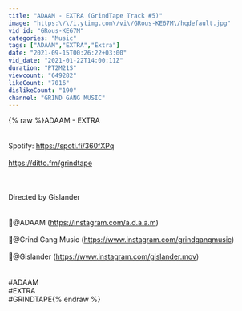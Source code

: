 ```yaml
---
title: "ADAAM - EXTRA (GrindTape Track #5)"
image: "https:\/\/i.ytimg.com\/vi\/GRous-KE67M\/hqdefault.jpg"
vid_id: "GRous-KE67M"
categories: "Music"
tags: ["ADAAM","EXTRA","Extra"]
date: "2021-09-15T00:26:22+03:00"
vid_date: "2021-01-22T14:00:11Z"
duration: "PT2M21S"
viewcount: "649282"
likeCount: "7016"
dislikeCount: "190"
channel: "GRIND GANG MUSIC"
---
```

{% raw %}ADAAM - EXTRA<br /><br /><br />Spotify: <a rel="nofollow" target="blank" href="https://spoti.fi/360fXPq">https://spoti.fi/360fXPq</a><br /><br /><a rel="nofollow" target="blank" href="https://ditto.fm/grindtape">https://ditto.fm/grindtape</a><br /><br /><br /><br />Directed by Gislander<br /><br /><br />📲@ADAAM (<a rel="nofollow" target="blank" href="https://instagram.com/a.d.a.a.m)">https://instagram.com/a.d.a.a.m)</a><br /><br />📲@Grind Gang Music (<a rel="nofollow" target="blank" href="https://www.instagram.com/grindgangmusic)">https://www.instagram.com/grindgangmusic)</a><br /><br />📲@Gislander (<a rel="nofollow" target="blank" href="https://www.instagram.com/gislander.mov)">https://www.instagram.com/gislander.mov)</a><br /><br /><br />#ADAAM<br />#EXTRA<br />#GRINDTAPE{% endraw %}
